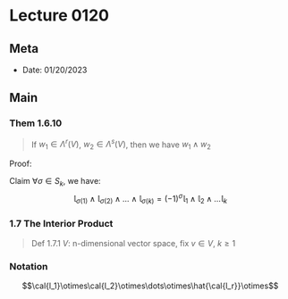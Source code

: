 # Lecture 0120

## Meta
- Date: 01/20/2023

## Main

### Them 1.6.10
> If $w_1 \in \Lambda^r(V)$, $w_2 \in \Lambda^s(V)$, then we have $w_1 \wedge w_2$

Proof:

Claim $\forall \sigma \in S_k$, we have:
$$\mathbb{l}_{\sigma(1)}\wedge \mathbb{l}_{\sigma(2)} \wedge \dots \wedge \mathbb{l}_{\sigma(k)} = (-1)^\sigma \mathbb{l}_1\wedge\mathbb{l}_2\wedge\dots\mathbb{l}_k$$

### 1.7 The Interior Product
> Def 1.7.1 $V$: n-dimensional vector space, fix $v \in V$, $k \geq 1$

### Notation
$$\cal{l_1}\otimes\cal{l_2}\otimes\dots\otimes\hat{\cal{l_r}}\otimes$$